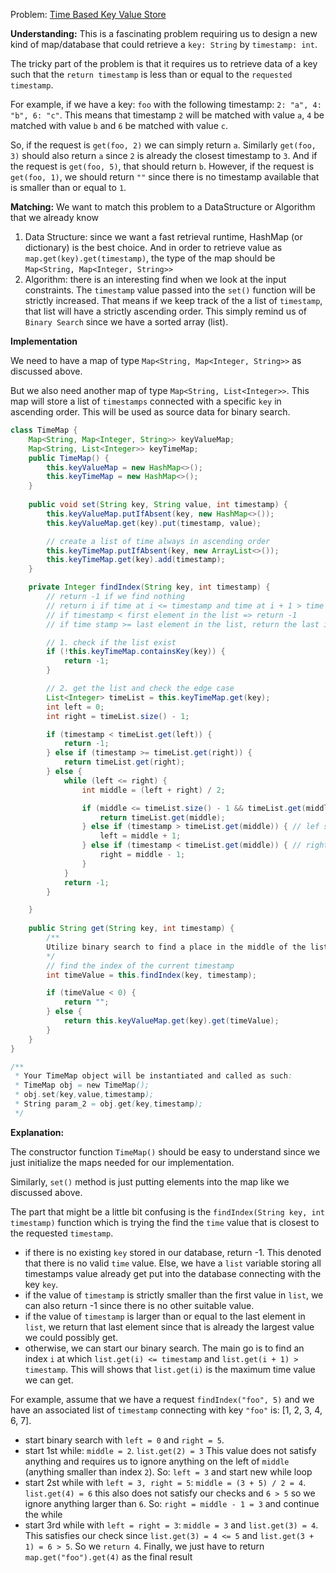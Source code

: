 Problem: [Time Based Key Value Store](https://leetcode.com/problems/time-based-key-value-store/)

<strong>Understanding:</strong> This is a fascinating problem requiring us to design a new kind of map/database that could retrieve a `key: String` by `timestamp: int`. 

The tricky part of the problem is that it requires us to retrieve data of a key such that the `return timestamp` is less than or equal to the `requested timestamp`.

For example, if we have a key: `foo` with the following timestamp: `2: "a", 4: "b", 6: "c"`. This means that timestamp `2` will be matched with value `a`, `4` be matched with value `b` and `6` be matched with value `c`.

So, if the request is `get(foo, 2)` we can simply return `a`. Similarly `get(foo, 3)` should also return `a` since `2` is already the closest timestamp to `3`. 
And if the request is `get(foo, 5)`, that should return `b`. However, if the request is `get(foo, 1)`, we should return `""` since there is no timestamp available that is smaller than or equal to `1`.

<strong>Matching:</strong> We want to match this problem to a DataStructure or Algorithm that we already know

1. Data Structure: since we want a fast retrieval runtime, HashMap (or dictionary) is the best choice. And in order to retrieve value as `map.get(key).get(timestamp)`, the type of the map should be `Map<String, Map<Integer, String>>`
2. Algorithm: there is an interesting find when we look at the input constraints. The `timestamp` value passed into the `set()` function will be strictly increased. That means if we keep track of the a list of `timestamp`, that list will have a strictly ascending order. This simply remind us of `Binary Search` since we have a sorted array (list).

<strong>Implementation</strong>

We need to have a map of type `Map<String, Map<Integer, String>>` as discussed above. 

But we also need another map of type `Map<String, List<Integer>>`. This map will store a list of `timestamps` connected with a specific `key` in ascending order. This will be used as source data for binary search.

```java
class TimeMap {
    Map<String, Map<Integer, String>> keyValueMap;
    Map<String, List<Integer>> keyTimeMap;
    public TimeMap() {
        this.keyValueMap = new HashMap<>();
        this.keyTimeMap = new HashMap<>();
    }
    
    public void set(String key, String value, int timestamp) {
        this.keyValueMap.putIfAbsent(key, new HashMap<>());
        this.keyValueMap.get(key).put(timestamp, value);

        // create a list of time always in ascending order
        this.keyTimeMap.putIfAbsent(key, new ArrayList<>());
        this.keyTimeMap.get(key).add(timestamp);
    }

    private Integer findIndex(String key, int timestamp) {
        // return -1 if we find nothing
        // return i if time at i <= timestamp and time at i + 1 > time 
        // if timestamp < first element in the list => return -1
        // if time stamp >= last element in the list, return the last index 

        // 1. check if the list exist
        if (!this.keyTimeMap.containsKey(key)) {
            return -1;
        }

        // 2. get the list and check the edge case
        List<Integer> timeList = this.keyTimeMap.get(key);
        int left = 0;
        int right = timeList.size() - 1;

        if (timestamp < timeList.get(left)) {
            return -1;
        } else if (timestamp >= timeList.get(right)) {
            return timeList.get(right);
        } else {
            while (left <= right) {
                int middle = (left + right) / 2;

                if (middle <= timeList.size() - 1 && timeList.get(middle) <= timestamp && timeList.get(middle + 1) > timestamp) {
                    return timeList.get(middle);
                } else if (timestamp > timeList.get(middle)) { // lef side is useless
                    left = middle + 1;
                } else if (timestamp < timeList.get(middle)) { // right side is useless
                    right = middle - 1;
                }
            }
            return -1;
        }

    }
    
    public String get(String key, int timestamp) {
        /**
        Utilize binary search to find a place in the middle of the list in which index i <= time and index i + 1 > time. return i;
        */
        // find the index of the current timestamp 
        int timeValue = this.findIndex(key, timestamp);

        if (timeValue < 0) {
            return "";
        } else {
            return this.keyValueMap.get(key).get(timeValue);
        }
    }
}

/**
 * Your TimeMap object will be instantiated and called as such:
 * TimeMap obj = new TimeMap();
 * obj.set(key,value,timestamp);
 * String param_2 = obj.get(key,timestamp);
 */
```

<strong>Explanation:</strong>

The constructor function `TimeMap()` should be easy to understand since we just initialize the maps needed for our implementation. 

Similarly, `set()` method is just putting elements into the map like we discussed above.

The part that might be a little bit confusing is the `findIndex(String key, int timestamp)` function which is trying the find the `time` value that is closest to the requested `timestamp`. 
- if there is no existing `key` stored in our database, return -1. This denoted that there is no valid `time` value. Else, we have a `list` variable storing all timestamps value already get put into the database connecting with the key `key`.
- if the value of `timestamp` is strictly smaller than the first value in `list`, we can also return -1 since there is no other suitable value.
- if the value of `timestamp` is larger than or equal to the last element in `list`, we return that last element since that is already the largest value we could possibly get.
- otherwise, we can start our binary search. The main go is to find an index `i` at which `list.get(i) <= timestamp` and `list.get(i + 1) > timestamp`. This will shows that `list.get(i)` is the maximum time value we can get.

For example, assume that we have a request `findIndex("foo", 5)` and we have an associated list of `timestamp` connecting with key `"foo"` is: [1, 2, 3, 4, 6, 7]. 
- start binary search with `left = 0` and `right = 5`.
- start 1st while: `middle = 2`. `list.get(2) = 3` This value does not satisfy anything and requires us to ignore anything on the left of `middle` (anything smaller than index `2`). So: `left = 3` and start new while loop
- start 2st while with `left = 3, right = 5`: `middle = (3 + 5) / 2 = 4`. `list.get(4) = 6` this also does not satisfy our checks and `6 > 5` so we ignore anything larger than `6`. So: `right = middle - 1 = 3` and continue the while
- start 3rd while with `left = right = 3`: `middle = 3` and `list.get(3) = 4`. This satisfies our check since `list.get(3) = 4 <= 5` and `list.get(3 + 1) = 6 > 5`. So we `return 4`.
Finally, we just have to return `map.get("foo").get(4)` as the final result
